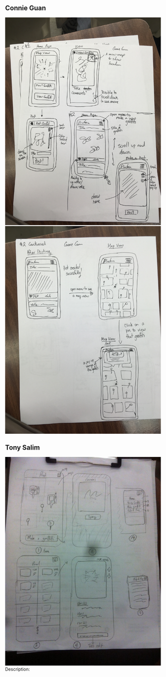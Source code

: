 
Connie Guan
---
![alt tag](images/prototypesConnie1.JPG)
![alt tag](images/PrototypesConnie2.JPG)

Tony Salim
---
![alt tag](images/pptype_tony.jpg)
Description:


